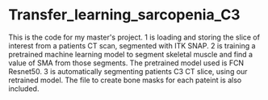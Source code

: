 # Transfer_learning_sarcopenia_C3

This is the code for my master's project. 1 is loading and storing the slice of interest from a patients CT scan, segmented with ITK SNAP. 2 is training a pretrained machine learning model to segment skeletal muscle and find a value of SMA from those segments. The pretrained model used is FCN Resnet50. 3 is automatically segmenting patients C3 CT slice, using our retrained model. 
The file to create bone masks for each pateint is also included.
